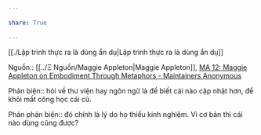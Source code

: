 ---  
share: True  
---  
[[./Lập trình thực ra là dùng ẩn dụ|Lập trình thực ra là dùng ẩn dụ]]  
  
Nguồn:: [[../Ξ Nguồn/Maggie Appleton|Maggie Appleton]], [MA 12: Maggie Appleton on Embodiment Through Metaphors - Maintainers Anonymous](https://maintainersanonymous.com/metaphor/#t=46:08)  
  
Phản biện:: hỏi về thư viện hay ngôn ngữ là để biết cái nào cập nhật hơn, để khỏi mất công học cái cũ.  
Phản phản biện:: đó chính là lý do họ thiếu kinh nghiệm. Vì cơ bản thì cái nào dùng cũng được?